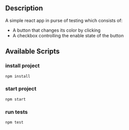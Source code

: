 ## Description

A simple react app in purse of testing which consists of:

- A button that changes its color by clicking
- A checkbox controlling the enable state of the button

## Available Scripts

### install project

`npm install`

### start project

`npm start`

### run tests

`npm test`
